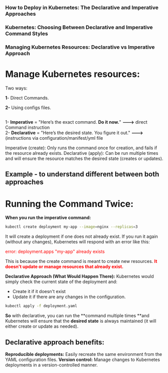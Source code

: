 ### How to Deploy in Kubernetes: The Declarative and Imperative Approaches
### Kubernetes: Choosing Between Declarative and Imperative Command Styles
### Managing Kubernetes Resources: Declarative vs Imperative Approach


# Manage Kubernetes resources: 
Two ways:

**1**- Direct Commands.

**2-** Using configs files.

## 


1- **Imperative** = "Here’s the exact command. **Do it now.**"         **--->** direct Command instruction  
2- **Declarative** = "Here’s the desired state. You figure it out."    **--->**  (instructions via configuration/manifest/yml file






Imperative (create): Only runs the command once for creation, and fails if the resource already exists.
Declarative (apply): Can be run multiple times and will ensure the resource matches the desired state (creates or updates).



## Example - to understand different between both approaches

# **Running the Command Twice:**
**When you run the imperative command:**

```bash
kubectl create deployment my-app --image=nginx --replicas=3
```
It will create a deployment if one does not already exist. If you run it again (without any changes), Kubernetes will respond with an error like this:

<span style="color:red;">error: deployment.apps "my-app" already exists</span>


This is because the create command is meant to create new resources. <span style="color:red;">**It doesn't update or manage resources that already exist.**</span>

**Declarative Approach (What Would Happen There):**
Kubernetes would simply check the current state of the deployment and:

- Create it if it doesn't exist
- Update it if there are any changes in the configuration.


```bash
kubectl apply -f deployment.yaml
```


**So** with declarative, you can run the **command multiple times **and Kubernetes will ensure that the **desired state** is always maintained (it will either create or update as needed).


## **Declarative approach benefits:**
**Reproducible deployments:** Easily recreate the same environment from the YAML configuration files.
**Version control:** Manage changes to Kubernetes deployments in a version-controlled manner.

